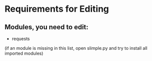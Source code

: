 # Requirements for Editing

## Modules, you need to edit:
- requests


(if an module is missing in this list, open slimple.py and try to install all imported modules)